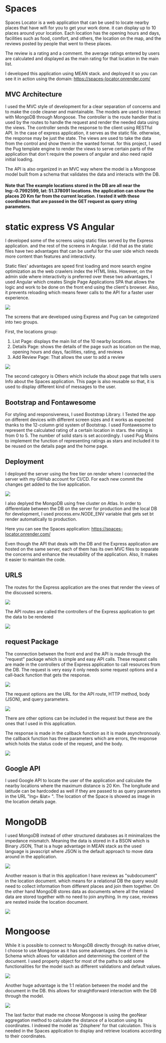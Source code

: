 # Spaces

Spaces Locator is a web application that can be used to locate nearby places that have wifi for you to get your work done. it can display up to 10 places around your location. Each location has the opening hours and days, facilities such as food, comfort, and others, the location on the map, and the reviews posted by people that went to these places.

The review is a rating and a comment. the average ratings entered by users are calculated and displayed as the main rating for that location in the main list.

I developed this application using MEAN stack. and deployed it so you can see it in action using the domain: https://spaces-locator.onrender.com/

## MVC Architecture

I used the MVC style of development for a clear separation of concerns and to make the code cleaner and maintainable. The models are used to interact with MongoDB through Mongoose.
The controller is the route handler that is used by the routes to handle the request and render the needed data using the views. The controller sends the response to the client using RESTful API. In the case of express application, it serves as the static file. otherwise, the response may be just the state.
The views are used to take the data from the control and show them in the wanted format. for this project, I used the Pug template engine to render the views to serve certain parts of the application that don't require the powers of angular and also need rapid initial loading.

The API is also organized in an MVC way where the model is a Mongoose model built from a schema that validates the data and interacts with the DB.

#### Note that The example locations stored in the DB are all near the lng:-0.7992599, lat: 51.378091 locations. the application can show the places 20 Km far from the current location. I tested it with these coordinates that are passed in the GET request as query string parameters.


# static express VS Angular

I developed some of the screens using static files served by the Express application. and the rest of the screens in Angular. I did that as the static files have two advantages that can be useful for the user side which needs more content than features and interactivity.

Static files' advantages are speed first loading and more search engine optimization as the web crawlers index the HTML links. However, on the admin side where interactivity is preferred over these two advantages, I used Angular which creates Single Page Applications SPA that allows the logic and work to be done on the front end using the client's browser. Also, it prevents reloading which means fewer calls to the API for a faster user experience.

![](https://github.com/YoussefSherif10/Spaces_Locator_MEAN_Stack/blob/main/SmartSelect_20230421_172711_Microsoft%20365%20(Office).jpg?raw=true)

The screens that are developed using Express and Pug can be categorized into two groups.

First, the locations group:
1. List Page: displays the main list of the 10 nearby locations.
2. Details Page: shows the details of the page such as location on the map, opening hours and days, facilities, rating, and reviews
3. Add Review Page: That allows the user to add a review

![](https://github.com/YoussefSherif10/Spaces_Locator_MEAN_Stack/blob/main/SmartSelect_20230421_172157_Microsoft%20365%20(Office).jpg?raw=true)

The second category is Others which include tha about page that tells users Info about the Spaces application. 
This page is also reusable so that, it is used to display different kind of messages to the user.

## Bootstrap and Fontawesome

For styling and responsiveness, I used Bootstrap Library. I Tested the app on different devices with different screen sizes and it works as expected thanks to the 12-column grid system of Bootstrap.
I used Fontawesome to represent the calculated rating of a certain location in stars. the rating is from 0 to 5. The number of solid stars is set accordingly. I used Pug Mixins to implement the function of representing ratings as stars and included it to be reused on the details page and the home page.

## Deployment

I deployed the server using the free tier on render where I connected the server with my GitHub account for CI/CD. For each new commit the changes get added to the live application.

![](https://github.com/YoussefSherif10/Spaces_Locator_MEAN_Stack/blob/main/Screenshot_20230422_162516_Microsoft%20365%20(Office).png?raw=true)

I also deplyed the MongoDB using free cluster on Atlas. In order to differentiate between the DB on the server for production and the local DB for development, I used process.env.NODE_ENV variable that gets set bt render automatically to production.

Here you can see the Spaces application: https://spaces-locator.onrender.com/

Even though the API that deals with the DB and the Express application are hosted on the same server, each of them has its own MVC files to separate the concerns and enhance the reusability of the application. Also, It makes it easier to maintain the code.

## URLS

The routes for the Express application are the ones that render the views of the discussed screens.

![](https://github.com/YoussefSherif10/Spaces_Locator_MEAN_Stack/blob/main/SmartSelect_20230424_223647_Microsoft%20365%20(Office).jpg?raw=true)

The API routes are called the controllers of the Express application to get the data to be rendered

![](https://github.com/YoussefSherif10/Spaces_Locator_MEAN_Stack/blob/main/Screenshot%202023-04-26%20at%207.49.53%20PM.png?raw=true)

## request Package

The connection between the front end and the API is made through the "request" package which is simple and easy API calls. These request calls are made in the controllers of the Express application to call resources from the DB.
The request is very easy it only needs some request options and a call-back function that gets the response.


![](https://github.com/YoussefSherif10/Spaces_Locator_MEAN_Stack/blob/main/Screenshot%202023-04-28%20at%206.10.02%20AM.png?raw=true)

The request options are the URL for the API route, HTTP method, body (JSON), and query parameters. 

![](https://github.com/YoussefSherif10/Spaces_Locator_MEAN_Stack/blob/main/Screenshot%202023-04-28%20at%206.11.33%20AM.png?raw=true)

There are other options can be included in the request but these are the ones that I used in this application.

The response is made in the callback function as it is made asynchronously. the callback function has three parameters which are errors, the response which holds the status code of the request, and the body.

![](https://github.com/YoussefSherif10/Spaces_Locator_MEAN_Stack/blob/main/Screenshot%202023-04-28%20at%206.15.28%20AM.png?raw=true)

## Google API

I used Google API to locate the user of the application and calculate the nearby locations where the maximum distance is 20 Km. The longitude and latitude can be hardcoded as well if they are passed to as query parameters in the URL "lng= &lat= ".
The location of the Space is showed as image in the location details page.

# MongoDB

I used MongoDB instead of other structured databases as it minimalizes the impedance mismatch. Meaning the data is stored in it a BSON which is Binary JSON, That is a huge advantage in MEAN stack as the used language is javascript where JSON is the default approach to move data around in the application.

![](https://github.com/YoussefSherif10/Spaces_Locator_MEAN_Stack/blob/main/Screenshot%202023-04-25%20at%2011.39.34%20PM.png?raw=true)

Another reason is that in this application I have reviews as "subdocument" in the location document. which means for a relational DB the query would need to collect information from different places and join them together. On the other hand MongoDB stores data as documents where all the related data are stored together with no need to join anything.
In my case, reviews are nested inside the location document.

![](https://github.com/YoussefSherif10/Spaces_Locator_MEAN_Stack/blob/main/Screenshot%202023-04-26%20at%2012.19.10%20AM.png?raw=true)


# Mongoose

While it is possible to connect to MongoDB directly through its native driver, I choose to use Mongoose as it has some advantages. One of them is Schema which allows for validation and determining the content of the document.
I used property object for most of the paths to add some functionalities for the model such as different validations and default values. 

![](https://github.com/YoussefSherif10/Spaces_Locator_MEAN_Stack/blob/main/Screenshot%202023-04-26%20at%2012.31.06%20AM.png?raw=true)

Another huge advantage is the 1:1 relation between the model and the document in the DB. this allows for straightforward interaction with the DB through the model.

![](https://github.com/YoussefSherif10/Spaces_Locator_MEAN_Stack/blob/main/SmartSelect_20230425_221041_Microsoft%20365%20(Office).jpg?raw=true)

The last factor that made me choose Mongoose is using the geoNear aggregation method to calculate the distance of a location using its coordinates. I indexed the model as '2dsphere' for that calculation. This is needed in the Spaces application to display and retrieve locations according to their coordinates. 